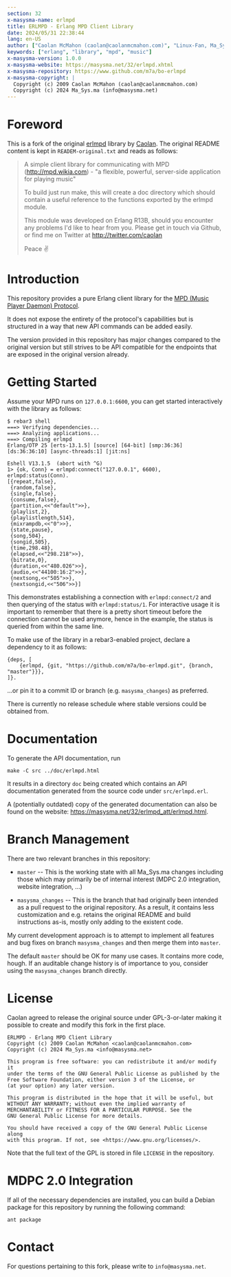 ```yaml
---
section: 32
x-masysma-name: erlmpd
title: ERLMPD - Erlang MPD Client Library
date: 2024/05/31 22:38:44
lang: en-US
author: ["Caolan McMahon (caolan@caolanmcmahon.com)", "Linux-Fan, Ma_Sys.ma (Ma_Sys.ma@web.de)"]
keywords: ["erlang", "library", "mpd", "music"]
x-masysma-version: 1.0.0
x-masysma-website: https://masysma.net/32/erlmpd.xhtml
x-masysma-repository: https://www.github.com/m7a/bo-erlmpd
x-masysma-copyright: |
  Copyright (c) 2009 Caolan McMahon (caolan@caolanmcmahon.com)
  Copyright (c) 2024 Ma_Sys.ma (info@masysma.net)
---
```

Foreword
========

This is a fork of the original [erlmpd](https://github.com/caolan/erlmpd)
library by [Caolan](https://github.com/caolan). The original README content
is kept in `READEM-original.txt` and reads as follows:

> A simple client library for communicating with MPD (<http://mpd.wikia.com>) -
> "a flexible, powerful, server-side application for playing music"
>
> To build just run make, this will create a doc directory which should
> contain a useful reference to the functions exported by the erlmpd module.
>
> This module was developed on Erlang R13B, should you encounter any problems
> I'd like to hear from you. Please get in touch via Github, or find me on
> Twitter at <http://twitter.com/caolan>
>
> Peace ✌

Introduction
============

This repository provides a pure Erlang client library for the
[MPD (Music Player Daemon) Protocol](https://mpd.readthedocs.io/en/latest/protocol.html).

It does not expose the entirety of the protocol's capabilities but is
structured in a way that new API commands can be added easily.

The version provided in this repository has major changes compared to the
original version but still strives to be API compatible for the endpoints that
are exposed in the original version already.

Getting Started
===============

Assume your MPD runs on `127.0.0.1:6600`, you can get started interactively
with the library as follows:

~~~
$ rebar3 shell
===> Verifying dependencies...
===> Analyzing applications...
===> Compiling erlmpd
Erlang/OTP 25 [erts-13.1.5] [source] [64-bit] [smp:36:36] [ds:36:36:10] [async-threads:1] [jit:ns]

Eshell V13.1.5  (abort with ^G)
1> {ok, Conn} = erlmpd:connect("127.0.0.1", 6600), erlmpd:status(Conn).
[{repeat,false},
 {random,false},
 {single,false},
 {consume,false},
 {partition,<<"default">>},
 {playlist,2},
 {playlistlength,514},
 {mixrampdb,<<"0">>},
 {state,pause},
 {song,504},
 {songid,505},
 {time,298.48},
 {elapsed,<<"298.218">>},
 {bitrate,0},
 {duration,<<"480.026">>},
 {audio,<<"44100:16:2">>},
 {nextsong,<<"505">>},
 {nextsongid,<<"506">>}]
~~~

This demonstrates establishing a connection with `erlmpd:connect/2` and
then querying of the status with `erlmpd:status/1`. For interactive usage it
is important to remember that there is a pretty short timeout before the
connection cannot be used anymore, hence in the example, the status is queried
from within the same line.

To make use of the library in a rebar3-enabled project, declare a dependency to
it as follows:

~~~
{deps, [
	{erlmpd, {git, "https://github.com/m7a/bo-erlmpd.git", {branch, "master"}}},
]}.
~~~

...or pin it to a commit ID or branch (e.g. `masysma_changes`) as preferred.

There is currently no release schedule where stable versions could be obtained
from.

Documentation
=============

To generate the API documentation, run

	make -C src ../doc/erlmpd.html

It results in a directory `doc` being created which contains an API
documentation generated from the source code under `src/erlmpd.erl`.

A (potentially outdated) copy of the generated documentation can also be
found on the website: <https://masysma.net/32/erlmpd_att/erlmpd.html>.

Branch Management
=================

There are two relevant branches in this repository:

 * `master` -- This is the working state with all Ma_Sys.ma changes including
   those which may primarily be of internal interest (MDPC 2.0 integration,
   website integration, ...)

 * `masysma_changes` -- This is the branch that had originally been intended
   as a pull request to the original repository. As a result, it contains less
   customization and e.g. retains the original README and build instructions
   as-is, mostly only adding to the existent code.

My current development approach is to attempt to implement all features and
bug fixes on branch `masysma_changes` and then merge them into `master`.

The default `master` should be OK for many use cases. It contains more code,
hough. If an auditable change history is of importance to you, consider using
the `masysma_changes` branch directly.

License
=======

Caolan agreed to release the original source under GPL-3-or-later making it
possible to create and modify this fork in the first place.

	ERLMPD - Erlang MPD Client Library
	Copyright (c) 2009 Caolan McMahon <caolan@caolanmcmahon.com>
	Copyright (c) 2024 Ma_Sys.ma <info@masysma.net>
	
	This program is free software: you can redistribute it and/or modify it
	under the terms of the GNU General Public License as published by the
	Free Software Foundation, either version 3 of the License, or
	(at your option) any later version.
	
	This program is distributed in the hope that it will be useful, but
	WITHOUT ANY WARRANTY; without even the implied warranty of
	MERCHANTABILITY or FITNESS FOR A PARTICULAR PURPOSE. See the
	GNU General Public License for more details.
	
	You should have received a copy of the GNU General Public License along
	with this program. If not, see <https://www.gnu.org/licenses/>.

Note that the full text of the GPL is stored in file `LICENSE` in the
repository.

MDPC 2.0 Integration
====================

If all of the necessary dependencies are installed, you can build a Debian
package for this repository by running the following command:

	ant package

Contact
=======

For questions pertaining to this fork, please write to `info@masysma.net`.
